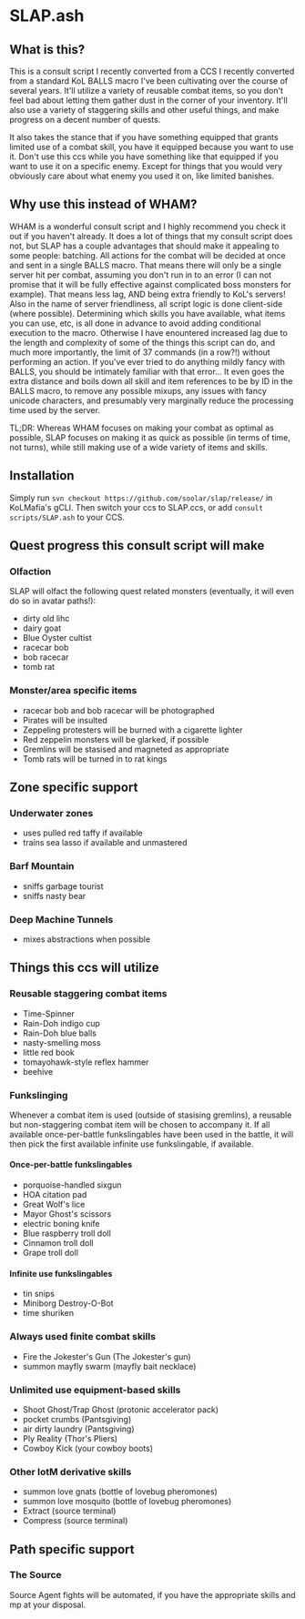 # SLAP.ash
## What is this?
This is a consult script I recently converted from a CCS I recently converted
from a standard KoL BALLS macro I've been cultivating over the course of several
years. It'll utilize a variety of reusable combat items, so you don't feel bad
about letting them gather dust in the corner of your inventory. It'll also use a
variety of staggering skills and other useful things, and make progress on a
decent number of quests.

It also takes the stance that if you have something equipped that grants limited
use of a combat skill, you have it equipped because you want to use it. Don't
use this ccs while you have something like that equipped if you want to use it
on a specific enemy. Except for things that you would very obviously care about
what enemy you used it on, like limited banishes.

## Why use this instead of WHAM?
WHAM is a wonderful consult script and I highly recommend you check it out if
you haven't already. It does a lot of things that my consult script does not,
but SLAP has a couple advantages that should make it appealing to some people:
batching. All actions for the combat will be decided at once and sent in a
single BALLS macro. That means there will only be a single server hit per
combat, assuming you don't run in to an error (I can not promise that it will be
fully effective against complicated boss monsters for example). That means less
lag, AND being extra friendly to KoL's servers! Also in the name of server
friendliness, all script logic is done client-side (where possible). Determining
which skills you have available, what items you can use, etc, is all done in
advance to avoid adding conditional execution to the macro. Otherwise I have
enountered increased lag due to the length and complexity of some of the things
this script can do, and much more importantly, the limit of 37 commands (in a
row?!) without performing an action. If you've ever tried to do anything mildly
fancy with BALLS, you should be intimately familiar with that error... It even
goes the extra distance and boils down all skill and item references to be by ID
in the BALLS macro, to remove any possible mixups, any issues with fancy unicode
characters, and presumably very marginally reduce the processing time used by the
server.

TL;DR: Whereas WHAM focuses on making your combat as optimal as possible, SLAP
focuses on making it as quick as possible (in terms of time, not turns), while
still making use of a wide variety of items and skills.

## Installation
Simply run `svn checkout https://github.com/soolar/slap/release/` in
KoLMafia's gCLI. Then switch your ccs to SLAP.ccs, or add `consult
scripts/SLAP.ash` to your CCS.

## Quest progress this consult script will make
### Olfaction
SLAP will olfact the following quest related monsters (eventually, it will even
do so in avatar paths!):
* dirty old lihc
* dairy goat
* Blue Oyster cultist
* racecar bob
* bob racecar
* tomb rat
 
### Monster/area specific items
* racecar bob and bob racecar will be photographed
* Pirates will be insulted
* Zeppeling protesters will be burned with a cigarette lighter
* Red zeppelin monsters will be glarked, if possible
* Gremlins will be stasised and magneted as appropriate
* Tomb rats will be turned in to rat kings

## Zone specific support
### Underwater zones
* uses pulled red taffy if available
* trains sea lasso if available and unmastered

### Barf Mountain
* sniffs garbage tourist
* sniffs nasty bear

### Deep Machine Tunnels
* mixes abstractions when possible

## Things this ccs will utilize
### Reusable staggering combat items
* Time-Spinner
* Rain-Doh indigo cup
* Rain-Doh blue balls
* nasty-smelling moss
* little red book
* tomayohawk-style reflex hammer
* beehive

### Funkslinging
Whenever a combat item is used (outside of stasising gremlins), a reusable but
non-staggering combat item will be chosen to accompany it. If all available
once-per-battle funkslingables have been used in the battle, it will then pick
the first available infinite use funkslingable, if available.
#### Once-per-battle funkslingables
* porquoise-handled sixgun
* HOA citation pad
* Great Wolf's lice
* Mayor Ghost's scissors
* electric boning knife
* Blue raspberry troll doll
* Cinnamon troll doll
* Grape troll doll

#### Infinite use funkslingables
* tin snips
* Miniborg Destroy-O-Bot
* time shuriken
 
### Always used finite combat skills
* Fire the Jokester's Gun (The Jokester's gun)
* summon mayfly swarm (mayfly bait necklace)

### Unlimited use equipment-based skills
* Shoot Ghost/Trap Ghost (protonic accelerator pack)
* pocket crumbs (Pantsgiving)
* air dirty laundry (Pantsgiving)
* Ply Reality (Thor's Pliers)
* Cowboy Kick (your cowboy boots)

### Other IotM derivative skills
* summon love gnats (bottle of lovebug pheromones)
* summon love mosquito (bottle of lovebug pheromones)
* Extract (source terminal)
* Compress (source terminal)

## Path specific support
### The Source
Source Agent fights will be automated, if you have the appropriate skills and mp
at your disposal.

